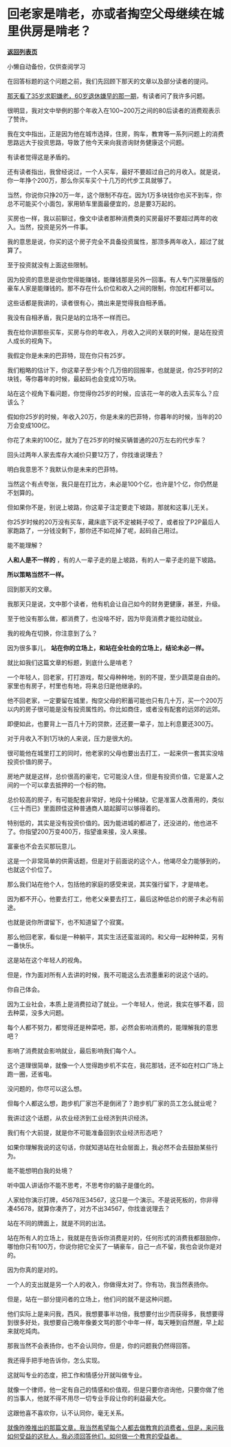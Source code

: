 # 回老家是啃老，亦或者掏空父母继续在城里供房是啃老？

[**返回列表页**](/gzh/记忆承载3)

小懒自动备份，仅供查阅学习

在回答标题的这个问题之前，我们先回顾下那天的文章以及部分读者的提问。

[那天看了35岁求职嫌老，60岁退休嫌早的那一期](http://mp.weixin.qq.com/s?__biz=MzU0MjYwNDU2Mw==&mid=2247510082&idx=1&sn=1a1b1ba1e729c2e85de026724f55cd9e&chksm=fb1ac43ecc6d4d284b46f1c3f1820d99aeb659dbc35d5e19475a61bd0b6c9f85084aa4cb25c2&scene=21#wechat_redirect)，有读者问了我许多问题。  

很明显，我对文中举例的那个年收入在100~200万之间的80后读者的消费观表示了赞许。  

我在文中指出，正是因为他在城市选择，住房，购车，教育等一系列问题上的消费思路远大于投资思路，导致了他今天来向我咨询财务健康这个问题。

有读者觉得这是矛盾的。  

还有读者指出，我曾经说过，一个人买车，最好不要超过自己的月收入。就是说，你一年挣个200万，那么你买车买个十几万的代步工具就够了。

当然，你说你只挣20万一年，这个限制不存在。因为1万多块钱你也买不到车，你总不可能买个小面包，家用轿车里面最便宜的，总是要3万起的。

买房也一样，我以前聊过，像文中读者那种消费类的买房最好不要超过两年的收入。当然，投资是另外一件事。  

我的意思是说，你买的这个房子完全不具备投资属性，那顶多两年收入，超过了就算了。  

至于投资就没有上面这些限制。

因为投资的意思是说你觉得能赚钱，能赚钱那是另外一回事。有人专门买限量版的豪车人家是能赚钱的。那不存在什么价位和收入之间的限制，你加杠杆都可以。

这些话都是我讲的，读者很有心，摘出来是觉得我自相矛盾。  

我没有自相矛盾，我只是站的立场不一样而已。

我在给你讲那些买车，买房与你的年收入，月收入之间的关联的时候，是站在投资人成长的视角下。

我假定你是未来的巴菲特，现在你只有25岁。  

我们粗略的估计下，你这辈子至少有个几万倍的回报率，也就是说，你25岁时的2块钱，等你暮年的时候，最起码也会变成10万块。

站在这个视角下看问题，你觉得你25岁的时候，应该花一年的收入去买车么？应该么？  

假如你25岁的时候，年收入20万，你是未来的巴菲特，你暮年的时候，当年的20万会变成100亿。  

你花了未来的100亿，就为了在25岁的时候买辆普通的20万左右的代步车？

回头过两年人家去库存大减价只要12万了，你找谁说理去？  

明白我意思不？我默认你是未来的巴菲特。

当然这个有点夸张，我只是在打比方，未必是100个亿，也许是1个亿，你仍然是不划算的。

但如果你不是，别说上坡路，你这辈子注定要走下坡路，那就和这事儿无关。  

你25岁时候的20万没有买车，藏床底下说不定被耗子咬了，或者投了P2P最后人家跑路了，一分钱没剩下，那你还不如花掉了呢，起码自己用过。

能不能理解？  

 **人和人是不一样的** ，有的人一辈子走的是上坡路，有的人一辈子走的是下坡路。

 **所以策略当然不一样。**

回到那天的文章。

我那天只是说，文中那个读者，他有机会让自己如今的财务更健康，甚至，升级。  

至于他没有那么做，都消费了，也没啥不好，因为毕竟消费才能拉动就业。  

我的视角在切换，你注意到了么？  

因为很多事儿， **站在你的立场上，和站在全社会的立场上，结论未必一样。**  

就比如我们这篇文章的标题，到底什么是啃老？  

一个年轻人，回老家，打打游戏，帮父母种种地，别的不提，至少蔬菜是自由的。家里也有房子，村里也有地，将来总归是他继承的。

他不回老家，一定要留在城里，掏空父母的积蓄可能也只有几十万，买一个200万以内的房子很可能是没有投资属性的。你比如商住，或者没有配套的远郊的远郊。

即便如此，也要背上一百几十万的贷款，还还要一辈子，加上利息要还300万。

对于月收入不到1万块的人来说，压力是很大的。  

很可能他在城里打工的同时，他老家的父母也要出去打工，一起来供一套其实没啥投资价值的房子。

房地产就是这样，总价很高的豪宅，它可能没人住，但是有投资价值，它是富人之间的一个可以拿去抵押的一个标的物。  

总价较高的房子，有可能配套非常好，地段十分稀缺，它是准富人改善用的，类似《三十而已》里面顾佳这种普通商人踮起脚可以够得着的。  

特别低的，其实是没有投资价值的。因为能进城的都进了，还没进的，他也进不了。你指望200万变400万，指望谁来接，没人来接。  

富豪也不会去买那玩意儿。

这是一个非常简单的供需话题，但是对于前面说的这个人，他竭尽全力能够到的，也就这个价位了。  

那么我们站在他个人，包括他的家庭的感受来说，其实强行留下，才是啃老。  

因为都不开心，他要去打工，他老父亲要去打工，最后这种低总价的房子未必有前途。  

也就是说你所谓留下，也不知道留了个寂寞。  

那么他回老家，看似是一种躺平，其实生活还蛮滋润的。和父母一起种种菜，另有一番快乐。  

这是站在这个年轻人的视角。  

但是，作为面对所有人去讲的时候，我不可能这么去浓墨重彩的说这个话的。  

你自己体会。  

因为工业社会，本质上是消费拉动了就业。一个年轻人，他说，我实在够不着，回去种菜，没多大问题。  

每个人都不努力，都觉得还是种菜吧，那，必然会影响消费的，能理解我的意思吧？

影响了消费就会影响就业，最后影响我们每个人。  

这个道理很简单，就像一个人觉得跑步机不实在，我花那钱，还不如在村口广场上跑一圈，还省电。  

没问题的，你尽可以这么想。  

但每个人都这么想，跑步机厂家岂不是倒闭了？跑步机厂家的员工怎么就业呢？

我讲过这个话题，从农业经济到工业经济到共识经济。  

我们有个大前提，就是你不可能准备回到农业经济形态吧？  

如果你理解我说的这句话，你就知道站在社会层面上，我必然不会去鼓励某些行为。  

能不能想明白我的处境？

听中国人讲话你不能不思考，不思考你的脑子是僵化的。  

人家给你演示打牌，45678压34567，这只是一个演示。不是说死板的，你非得凑45678，就算你凑齐了，对方不出34567，你找谁说理去？

站在不同的牌面上，就是不同的出法。  

站在所有人的立场上，我就是在告诉你消费是对的，任何形式的消费我都鼓励你，哪怕你只有100万，你说你把它全买了一辆豪车，自己一点不留，我也会说你是对的。

因为你真的是对的。  

一个人的支出就是另一个人的收入，你做得太对了。你有功，我当然表扬你。

但是，站在一部分提问者的立场上，他们问的就不是这种问题。

他们实际上是来问我，西风，我想要事半功倍，我想要付出少而获得多，我想要得到很多好处，我想要自己晚年像姜文骂的那个中年一样，每天睡到自然醒，早上起来就吃炖肉。  

那我当然不会表扬你，也不会认同你，但是，你的问题我仍然得回答。  

我还得手把手地告诉你，怎么实现。

这就叫专业的态度，把工作和情感分开就叫做专业。  

就像一个律师，他一定有自己的情感和价值观，但是只要你咨询他，只要你做了他的当事人，他就不得不用尽一切专业手段让你的利益最大化。

这跟他喜不喜欢你，认不认同你，毫无关系。  

[就像昨晚推出的那篇文章，我当然希望每个人都去做教育的消费者，但是，来问我如何受益的这批人，我必须回答他们，如何做一个教育的受益者。](http://mp.weixin.qq.com/s?__biz=Mzg4MTg2MzU3Mg==&mid=2247483867&idx=1&sn=52db7208d5cd9c028b63e36b52c62f95&chksm=cf5e3f20f829b63602493492c732aa24c4f8c4f9c202cbb84ddcaa7f02876a0e996925ab835d&scene=21#wechat_redirect)

